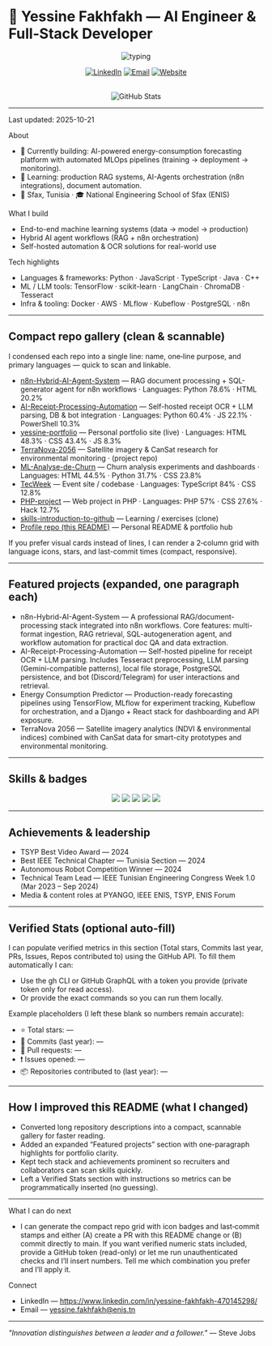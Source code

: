 # 🚀 Yessine Fakhfakh — AI Engineer & Full‑Stack Developer

<div align="center">

<img src="https://readme-typing-svg.herokuapp.com?font=Fira+Code&size=24&duration=3000&pause=1000&color=00D4FF&center=true&vCenter=true&width=760&lines=Computer+Engineering+Student;AI+%26+Machine+Learning+Engineer;Building+Intelligent+Systems" alt="typing" />

<br/>

[![LinkedIn](https://img.shields.io/badge/LinkedIn-0077B5?style=for-the-badge&logo=linkedin&logoColor=white)](https://www.linkedin.com/in/yessine-fakhfakh-470145298/) 
[![Email](https://img.shields.io/badge/Email-D14836?style=for-the-badge&logo=gmail&logoColor=white)](mailto:yessine.fakhfakh@enis.tn)
[![Website](https://img.shields.io/badge/Portfolio-live-00D4FF?style=for-the-badge&logo=read-the-docs&logoColor=white)](https://yessine18.github.io/yessine-portfolio)

<br/>

<img src="https://github-readme-stats.vercel.app/api?username=yessine18&show_icons=true&theme=tokyonight&hide_border=true&bg_color=0D1117" alt="GitHub Stats" />

</div>

---

Last updated: 2025-10-21

About
- 🔭 Currently building: AI-powered energy-consumption forecasting platform with automated MLOps pipelines (training → deployment → monitoring).
- 🌱 Learning: production RAG systems, AI-Agents orchestration (n8n integrations), document automation.
- 📍 Sfax, Tunisia · 🎓 National Engineering School of Sfax (ENIS)

What I build
- End-to-end machine learning systems (data → model → production)
- Hybrid AI agent workflows (RAG + n8n orchestration)
- Self-hosted automation & OCR solutions for real-world use

Tech highlights
- Languages & frameworks: Python · JavaScript · TypeScript · Java · C++
- ML / LLM tools: TensorFlow · scikit-learn · LangChain · ChromaDB · Tesseract
- Infra & tooling: Docker · AWS · MLflow · Kubeflow · PostgreSQL · n8n

---

## Compact repo gallery (clean & scannable)
I condensed each repo into a single line: name, one‑line purpose, and primary languages — quick to scan and linkable.

- [n8n-Hybrid-AI-Agent-System](https://github.com/yessine18/n8n-Hybrid-AI-Agent-System) — RAG document processing + SQL-generator agent for n8n workflows · Languages: Python 78.6% · HTML 20.2%  
- [AI-Receipt-Processing-Automation](https://github.com/yessine18/AI-Receipt-Processing-Automation) — Self-hosted receipt OCR + LLM parsing, DB & bot integration · Languages: Python 60.4% · JS 22.1% · PowerShell 10.3%  
- [yessine-portfolio](https://github.com/yessine18/yessine-portfolio) — Personal portfolio site (live) · Languages: HTML 48.3% · CSS 43.4% · JS 8.3%  
- [TerraNova-2056](https://github.com/yessine18/TerraNova-2056) — Satellite imagery & CanSat research for environmental monitoring · (project repo)  
- [ML-Analyse-de-Churn](https://github.com/yessine18/ML-Analyse-de-Churn) — Churn analysis experiments and dashboards · Languages: HTML 44.5% · Python 31.7% · CSS 23.8%  
- [TecWeek](https://github.com/yessine18/TecWeek) — Event site / codebase · Languages: TypeScript 84% · CSS 12.8%  
- [PHP-project](https://github.com/yessine18/PHP-project) — Web project in PHP · Languages: PHP 57% · CSS 27.6% · Hack 12.7%  
- [skills-introduction-to-github](https://github.com/yessine18/skills-introduction-to-github) — Learning / exercises (clone)  
- [Profile repo (this README)](https://github.com/yessine18/yessine18) — Personal README & portfolio hub

If you prefer visual cards instead of lines, I can render a 2‑column grid with language icons, stars, and last-commit times (compact, responsive).

---

## Featured projects (expanded, one paragraph each)
- n8n-Hybrid-AI-Agent-System — A professional RAG/document-processing stack integrated into n8n workflows. Core features: multi-format ingestion, RAG retrieval, SQL-autogeneration agent, and workflow automation for practical doc QA and data extraction.
- AI-Receipt-Processing-Automation — Self-hosted pipeline for receipt OCR + LLM parsing. Includes Tesseract preprocessing, LLM parsing (Gemini-compatible patterns), local file storage, PostgreSQL persistence, and bot (Discord/Telegram) for user interactions and retrieval.
- Energy Consumption Predictor — Production-ready forecasting pipelines using TensorFlow, MLflow for experiment tracking, Kubeflow for orchestration, and a Django + React stack for dashboarding and API exposure.
- TerraNova 2056 — Satellite imagery analytics (NDVI & environmental indices) combined with CanSat data for smart-city prototypes and environmental monitoring.

---

## Skills & badges
<div align="center">
<img src="https://img.shields.io/badge/Python-3776AB?style=for-the-badge&logo=python&logoColor=white" />
<img src="https://img.shields.io/badge/TensorFlow-FF6F00?style=for-the-badge&logo=tensorflow&logoColor=white" />
<img src="https://img.shields.io/badge/LangChain-111827?style=for-the-badge&logo=langchain&logoColor=white" />
<img src="https://img.shields.io/badge/React-61DAFB?style=for-the-badge&logo=react&logoColor=black" />
<img src="https://img.shields.io/badge/Docker-2496ED?style=for-the-badge&logo=docker&logoColor=white" />
</div>

---

## Achievements & leadership
- TSYP Best Video Award — 2024  
- Best IEEE Technical Chapter — Tunisia Section — 2024  
- Autonomous Robot Competition Winner — 2024  
- Technical Team Lead — IEEE Tunisian Engineering Congress Week 1.0 (Mar 2023 – Sep 2024)  
- Media & content roles at PYANGO, IEEE ENIS, TSYP, ENIS Forum

---

## Verified Stats (optional auto-fill)
I can populate verified metrics in this section (Total stars, Commits last year, PRs, Issues, Repos contributed to) using the GitHub API. To fill them automatically I can:
- Use the gh CLI or GitHub GraphQL with a token you provide (private token only for read access).  
- Or provide the exact commands so you can run them locally.

Example placeholders (I left these blank so numbers remain accurate):
- ⭐ Total stars: —  
- 🔁 Commits (last year): —  
- 🔀 Pull requests: —  
- ❗ Issues opened: —  
- 📦 Repositories contributed to (last year): —

---

## How I improved this README (what I changed)
- Converted long repository descriptions into a compact, scannable gallery for faster reading.
- Added an expanded “Featured projects” section with one-paragraph highlights for portfolio clarity.
- Kept tech stack and achievements prominent so recruiters and collaborators can scan skills quickly.
- Left a Verified Stats section with instructions so metrics can be programmatically inserted (no guessing).

---

What I can do next
- I can generate the compact repo grid with icon badges and last‑commit stamps and either (A) create a PR with this README change or (B) commit directly to main. If you want verified numeric stats included, provide a GitHub token (read-only) or let me run unauthenticated checks and I’ll insert numbers. Tell me which combination you prefer and I’ll apply it.

Connect
- LinkedIn — https://www.linkedin.com/in/yessine-fakhfakh-470145298/  
- Email — yessine.fakhfakh@enis.tn

---

*"Innovation distinguishes between a leader and a follower."* — Steve Jobs
